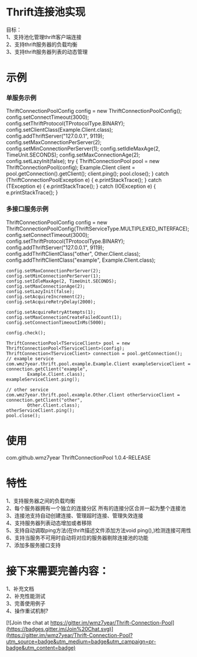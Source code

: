 <h1>Thrift连接池实现</h1>

目标：<br/>
  1、支持池化管理thrift客户端连接<br/>
  2、支持thrift服务器的负载均衡<br/>
  3、支持thrift服务器列表的动态管理<br/>

<h1>示例</h1>
<h3>单服务示例</h3>
	ThriftConnectionPoolConfig config = new ThriftConnectionPoolConfig();
	config.setConnectTimeout(3000);
	config.setThriftProtocol(TProtocolType.BINARY);
	config.setClientClass(Example.Client.class);
	config.addThriftServer("127.0.0.1", 9119);
	config.setMaxConnectionPerServer(2);
	config.setMinConnectionPerServer(1);
	config.setIdleMaxAge(2, TimeUnit.SECONDS);
	config.setMaxConnectionAge(2);
	config.setLazyInit(false);
	try {
		ThriftConnectionPool<Example.Client> pool = new ThriftConnectionPool<Example.Client>(config);
		Example.Client client = pool.getConnection().getClient();
		client.ping();
		pool.close();
	} catch (ThriftConnectionPoolException e) {
		e.printStackTrace();
	} catch (TException e) {
		e.printStackTrace();
	} catch (IOException e) {
		e.printStackTrace();
	}

<h3>多接口服务示例</h3>
	ThriftConnectionPoolConfig config = new ThriftConnectionPoolConfig(ThriftServiceType.MULTIPLEXED_INTERFACE);
	config.setConnectTimeout(3000);
	config.setThriftProtocol(TProtocolType.BINARY);
	config.addThriftServer("127.0.0.1", 9119);
	config.addThriftClientClass("other", Other.Client.class);
	config.addThriftClientClass("example", Example.Client.class);

	config.setMaxConnectionPerServer(2);
	config.setMinConnectionPerServer(1);
	config.setIdleMaxAge(2, TimeUnit.SECONDS);
	config.setMaxConnectionAge(2);
	config.setLazyInit(false);
	config.setAcquireIncrement(2);
	config.setAcquireRetryDelay(2000);

	config.setAcquireRetryAttempts(1);
	config.setMaxConnectionCreateFailedCount(1);
	config.setConnectionTimeoutInMs(5000);

	config.check();

	ThriftConnectionPool<TServiceClient> pool = new ThriftConnectionPool<TServiceClient>(config);
	ThriftConnection<TServiceClient> connection = pool.getConnection();
	// example service
	com.wmz7year.thrift.pool.example.Example.Client exampleServiceClient = connection.getClient("example",
			Example.Client.class);
	exampleServiceClient.ping();

	// other service
	com.wmz7year.thrift.pool.example.Other.Client otherServiceClient = connection.getClient("other",
			Other.Client.class);
	otherServiceClient.ping();
	pool.close();

<h1>使用</h1>
	<dependency>
    		<groupId>com.github.wmz7year</groupId>
    		<artifactId>ThriftConnectionPool</artifactId>
    		<version>1.0.4-RELEASE</version>
	</dependency>
	
<h1>特性</h1>	
  1、支持服务器之间的负载均衡<br/>
  2、每个服务器拥有一个独立的连接分区 所有的连接分区合并一起为整个连接池<br/>
  3、连接池支持自动创建连接、管理超时连接、管理失效连接<br/>
  4、支持服务器列表动态增加或者移除<br/>
  5、支持自动调取ping方法(在thrift描述文件添加方法void ping(),)检测连接可用性<br/>
  6、支持当服务不可用时自动将对应的服务器剔除连接池的功能<br/>
  7、添加多服务接口支持<br/>

<h1>接下来需要完善内容：</h1>
 1、补充文档<br/>
 2、补充性能测试<br/>
 3、完善使用例子<br/>
 4、操作重试机制?<br/>


[![Join the chat at https://gitter.im/wmz7year/Thrift-Connection-Pool](https://badges.gitter.im/Join%20Chat.svg)](https://gitter.im/wmz7year/Thrift-Connection-Pool?utm_source=badge&utm_medium=badge&utm_campaign=pr-badge&utm_content=badge)